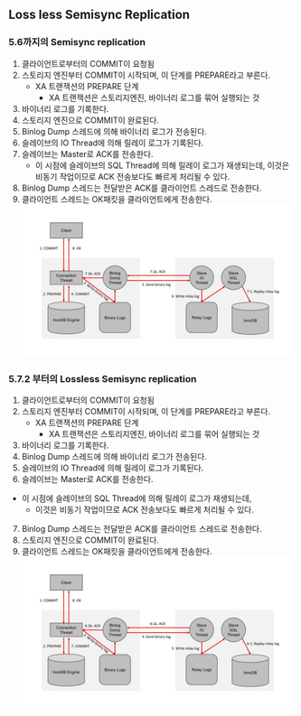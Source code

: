 ## Loss less Semisync Replication

### 5.6까지의 Semisync replication
1. 클라이언트로부터의 COMMIT이 요청됨
2. 스토리지 엔진부터 COMMIT이 시작되며, 이 단계를 PREPARE라고 부른다.
    - XA 트랜잭션의 PREPARE 단계
      - XA 트랜잭션은 스토리지엔진, 바이너리 로그를 묶어 실행되는 것
3. 바이너리 로그를 기록한다.
4. 스토리지 엔진으로 COMMIT이 완료된다.
5. Binlog Dump 스레드에 의해 바이너리 로그가 전송된다.
6. 슬레이브의 IO Thread에 의해 릴레이 로그가 기록된다.
7. 슬레이브는 Master로 ACK를 전송한다.
    - 이 시점에 슬레이브의 SQL Thread에 의해 릴레이 로그가 재생되는데,
    이것은 비동기 작업이므로 ACK 전송보다도 빠르게 처리될 수 있다.
8. Binlog Dump 스레드는 전달받은 ACK를 클라이언트 스레드로 전송한다.
9. 클라이언트 스레드는 OK패킷을 클라이언트에게 전송한다.
![](https://github.com/ma2sql/notebook/blob/master/images/lossless_semisync_01.jpg)

### 5.7.2 부터의 Lossless Semisync replication
1. 클라이언트로부터의 COMMIT이 요청됨
2. 스토리지 엔진부터 COMMIT이 시작되며, 이 단계를 PREPARE라고 부른다.
    - XA 트랜잭션의 PREPARE 단계
        - XA 트랜잭션은 스토리지엔진, 바이너리 로그를 묶어 실행되는 것
3. 바이너리 로그를 기록한다.
4. Binlog Dump 스레드에 의해 바이너리 로그가 전송된다.
5. 슬레이브의 IO Thread에 의해 릴레이 로그가 기록된다.
6. 슬레이브는 Master로 ACK를 전송한다.
  - 이 시점에 슬레이브의 SQL Thread에 의해 릴레이 로그가 재생되는데,
    - 이것은 비동기 작업이므로 ACK 전송보다도 빠르게 처리될 수 있다.
7. Binlog Dump 스레드는 전달받은 ACK를 클라이언트 스레드로 전송한다.
8. 스토리지 엔진으로 COMMIT이 완료된다.
9. 클라이언트 스레드는 OK패킷을 클라이언트에게 전송한다.
![](https://github.com/ma2sql/notebook/blob/master/images/lossless_semisync_02.jpg)

